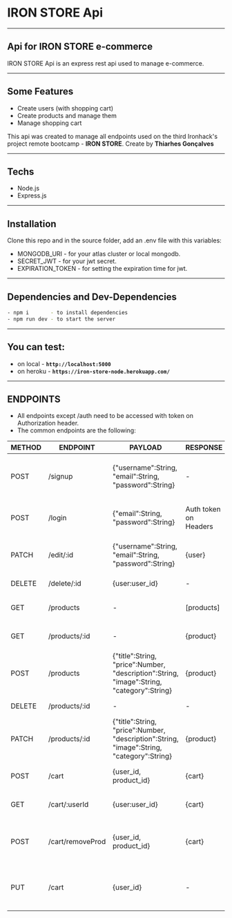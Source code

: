 # IRON STORE Api

---

## Api for IRON STORE e-commerce 

IRON STORE Api is an express rest api used to manage e-commerce.

---

## Some Features

- Create users (with shopping cart)
- Create products and manage them
- Manage shopping cart

This api was created to manage all endpoints used on the third Ironhack's project remote bootcamp - **IRON STORE**.
Create by **Thiarhes Gonçalves**

---

## Techs

- Node.js
- Express.js

---

## Installation

Clone this repo and 
in the source folder, add an .env file with this variables:

- MONGODB_URI      - for your atlas cluster or local mongodb.
- SECRET_JWT       - for your jwt secret.
- EXPIRATION_TOKEN - for setting the expiration time for jwt.

---

## Dependencies and Dev-Dependencies

```sh
- npm i       - to install dependencies
- npm run dev - to start the server
```

---

## You can test:

- on local   -  **`http://localhost:5000`**
- on heroku  -  **`https://iron-store-node.herokuapp.com/`**

---

## ENDPOINTS

- All endpoints except /auth need to be accessed with token on Authorization header.
- The common endpoints are the following:

| METHOD | ENDPOINT | PAYLOAD | RESPONSE | ACTION |  |
| --- | --- | --- | --- | --- | --- |
| POST | /signup | {"username":String, "email":String, "password":String} | - | Create new a new user with cart |  |
| POST | /login | {"email":String, "password":String} | Auth token on Headers | Return JWT to private routes |  |
| PATCH | /edit/:id | {"username":String, "email":String, "password":String} | {user} | Update a existing user |  |
| DELETE | /delete/:id | {user:user_id} | - | Delete a user |  |
| GET | /products | - | [products] | Get all products from DB |  |
| GET | /products/:id | - | {product} | Get one product by id |  |
| POST | /products | {"title":String, "price":Number, "description":String, "image":String, "category":String} | {product} | Create new product |  |
| DELETE | /products/:id | - | - | Delete a product |  |
| PATCH | /products/:id | {"title":String, "price":Number, "description":String, "image":String, "category":String} | {product} | Update a existing product |  |
| POST | /cart | {user_id, product_id} | {cart} | Add product to cart |  |
| GET | /cart/:userId | {user:user_id} | {cart} | Get one cart by user id |  |
| POST | /cart/removeProd | {user_id, product_id} | {cart} | Remove one product from cart |  |
| PUT | /cart | {user_id} | - | Remove all products from cart |  |
